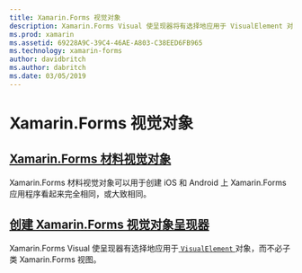 ```yaml
---
title: Xamarin.Forms 视觉对象
description: Xamarin.Forms Visual 使呈现器将有选择地应用于 VisualElement 对象，而不必子类 Xamarin.Forms 视图。
ms.prod: xamarin
ms.assetid: 69228A9C-39C4-46AE-A803-C38EED6FB965
ms.technology: xamarin-forms
author: davidbritch
ms.author: dabritch
ms.date: 03/05/2019
---
```


# <a name="xamarinforms-visual"></a>Xamarin.Forms 视觉对象

## <a name="xamarinforms-material-visualmaterial-visualmd"></a>[Xamarin.Forms 材料视觉对象](material-visual.md)

Xamarin.Forms 材料视觉对象可以用于创建 iOS 和 Android 上 Xamarin.Forms 应用程序看起来完全相同，或大致相同。

## <a name="create-a-xamarinforms-visual-renderercreatemd"></a>[创建 Xamarin.Forms 视觉对象呈现器](create.md)

Xamarin.Forms Visual 使呈现器有选择地应用于[ `VisualElement` ](xref:Xamarin.Forms.VisualElement)对象，而不必子类 Xamarin.Forms 视图。
